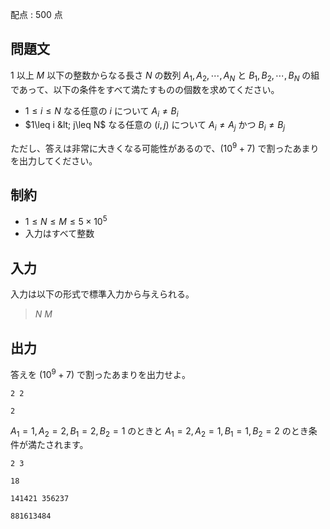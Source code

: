 配点 : $500$ 点

## 問題文

$1$ 以上 $M$ 以下の整数からなる長さ $N$ の数列 $A_1,A_2,\cdots, A_{N}$ と $B_1,B_2,\cdots, B_{N}$ の組であって、以下の条件をすべて満たすものの個数を求めてください。

- $1\leq i\leq N$ なる任意の $i$ について $A_i \neq B_i$
- $1\leq i &lt; j\leq N$ なる任意の $(i,j)$ について $A_i \neq A_j$ かつ $B_i \neq B_j$

ただし、答えは非常に大きくなる可能性があるので、$(10^9+7)$ で割ったあまりを出力してください。

## 制約

- $1\leq N \leq M \leq 5\times10^5$
- 入力はすべて整数

## 入力

入力は以下の形式で標準入力から与えられる。

> $N$ $M$

## 出力

答えを $(10^9+7)$ で割ったあまりを出力せよ。

```input1
2 2
```

```output1
2
```

$A_1=1,A_2=2,B_1=2,B_2=1$ のときと $A_1=2,A_2=1,B_1=1,B_2=2$ のとき条件が満たされます。

```input2
2 3
```

```output2
18
```

```input3
141421 356237
```

```output3
881613484
```
